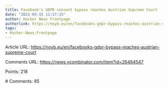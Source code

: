 ```yaml
---
title: Facebook's GDPR consent bypass reaches Austrian Supreme Court
date: "2021-03-15 11:17:15"
author: Hacker News Frontpage
authorlink: https://noyb.eu/en/facebooks-gdpr-bypass-reaches-austrian-supreme-court
tags:
- Hacker-News-Frontpage
---
```


<p>Article URL: <a href="https://noyb.eu/en/facebooks-gdpr-bypass-reaches-austrian-supreme-court">https://noyb.eu/en/facebooks-gdpr-bypass-reaches-austrian-supreme-court</a></p>
<p>Comments URL: <a href="https://news.ycombinator.com/item?id=26464547">https://news.ycombinator.com/item?id=26464547</a></p>
<p>Points: 218</p>
<p># Comments: 85</p>
